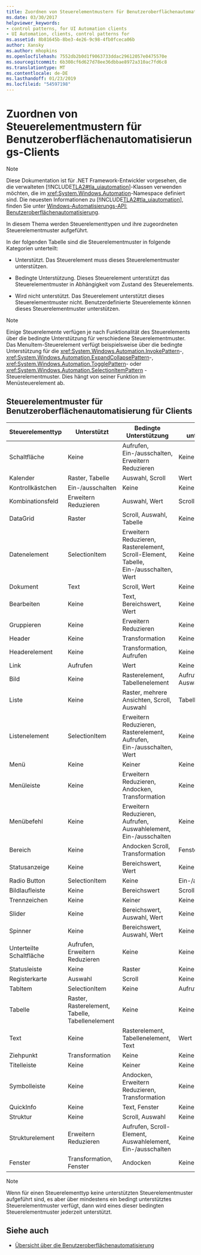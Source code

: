 ```yaml
---
title: Zuordnen von Steuerelementmustern für Benutzeroberflächenautomatisierungs-Clients
ms.date: 03/30/2017
helpviewer_keywords:
- control patterns, for UI Automation clients
- UI Automation, clients, control patterns for
ms.assetid: 8b81645b-8be3-4e26-9c98-4fb0fceca06b
author: Xansky
ms.author: mhopkins
ms.openlocfilehash: 7552db2b0d1f9063733ddac29612057e0475570e
ms.sourcegitcommit: 6b308cf6d627d78ee36dbbae8972a310ac7fd6c8
ms.translationtype: MT
ms.contentlocale: de-DE
ms.lasthandoff: 01/23/2019
ms.locfileid: "54597198"
---
```

# <a name="control-pattern-mapping-for-ui-automation-clients"></a>Zuordnen von Steuerelementmustern für Benutzeroberflächenautomatisierungs-Clients
> [!NOTE]
>  Diese Dokumentation ist für .NET Framework-Entwickler vorgesehen, die die verwalteten [!INCLUDE[TLA2#tla_uiautomation](../../../includes/tla2sharptla-uiautomation-md.md)]-Klassen verwenden möchten, die im <xref:System.Windows.Automation>-Namespace definiert sind. Die neuesten Informationen zu [!INCLUDE[TLA2#tla_uiautomation](../../../includes/tla2sharptla-uiautomation-md.md)], finden Sie unter [Windows-Automatisierungs-API: Benutzeroberflächenautomatisierung](https://go.microsoft.com/fwlink/?LinkID=156746).  
  
 In diesem Thema werden Steuerelementtypen und ihre zugeordneten Steuerelementmuster aufgeführt.  
  
 In der folgenden Tabelle sind die Steuerelementmuster in folgende Kategorien unterteilt:  
  
-   Unterstützt. Das Steuerelement muss dieses Steuerelementmuster unterstützen.  
  
-   Bedingte Unterstützung. Dieses Steuerelement unterstützt das Steuerelementmuster in Abhängigkeit vom Zustand des Steuerelements.  
  
-   Wird nicht unterstützt. Das Steuerelement unterstützt dieses Steuerelementmuster nicht. Benutzerdefinierte Steuerelemente können dieses Steuerelementmuster unterstützen.  
  
> [!NOTE]
>  Einige Steuerelemente verfügen je nach Funktionalität des Steuerelements über die bedingte Unterstützung für verschiedene Steuerelementmuster. Das MenuItem-Steuerelement verfügt beispielsweise über die bedingte Unterstützung für die <xref:System.Windows.Automation.InvokePattern>-, <xref:System.Windows.Automation.ExpandCollapsePattern>-, <xref:System.Windows.Automation.TogglePattern>- oder <xref:System.Windows.Automation.SelectionItemPattern> -Steuerelementmuster. Dies hängt von seiner Funktion im Menüsteuerelement ab.  
  
<a name="control_mapping_clients"></a>   
## <a name="ui-automation-control-patterns-for-clients"></a>Steuerelementmuster für Benutzeroberflächenautomatisierung für Clients  
  
|Steuerelementtyp|Unterstützt|Bedingte Unterstützung|Nicht unterstützt|  
|------------------|---------------|-------------------------|-------------------|  
|Schaltfläche|Keine|Aufrufen, Ein-/ausschalten, Erweitern Reduzieren|Keine|  
|Kalender|Raster, Tabelle|Auswahl, Scroll|Wert|  
|Kontrollkästchen|Ein-/ausschalten|Keine|Keine|  
|Kombinationsfeld|Erweitern Reduzieren|Auswahl, Wert|Scroll|  
|DataGrid|Raster|Scroll, Auswahl, Tabelle|Keine|  
|Datenelement|SelectionItem|Erweitern Reduzieren, Rasterelement, Scroll-Element, Tabelle, Ein-/ausschalten, Wert|Keine|  
|Dokument|Text|Scroll, Wert|Keine|  
|Bearbeiten|Keine|Text, Bereichswert, Wert|Keine|  
|Gruppieren|Keine|Erweitern Reduzieren|Keine|  
|Header|Keine|Transformation|Keine|  
|Headerelement|Keine|Transformation, Aufrufen|Keine|  
|Link|Aufrufen|Wert|Keine|  
|Bild|Keine|Rasterelement, Tabellenelement|Aufrufen, Auswahlelement|  
|Liste|Keine|Raster, mehrere Ansichten, Scroll, Auswahl|Tabelle|  
|Listenelement|SelectionItem|Erweitern Reduzieren, Rasterelement, Aufrufen, Ein-/ausschalten, Wert|Keine|  
|Menü|Keine|Keiner|Keine|  
|Menüleiste|Keine|Erweitern Reduzieren, Andocken, Transformation|Keine|  
|Menübefehl|Keine|Erweitern Reduzieren, Aufrufen, Auswahlelement, Ein-/ausschalten|Keine|  
|Bereich|Keine|Andocken Scroll, Transformation|Fenster|  
|Statusanzeige|Keine|Bereichswert, Wert|Keine|  
|Radio Button|SelectionItem|Keine|Ein-/ausschalten|  
|Bildlaufleiste|Keine|Bereichswert|Scroll|  
|Trennzeichen|Keine|Keiner|Keine|  
|Slider|Keine|Bereichswert, Auswahl, Wert|Keine|  
|Spinner|Keine|Bereichswert, Auswahl, Wert|Keine|  
|Unterteilte Schaltfläche|Aufrufen, Erweitern Reduzieren|Keine|Keine|  
|Statusleiste|Keine|Raster|Keine|  
|Registerkarte|Auswahl|Scroll|Keine|  
|TabItem|SelectionItem|Keine|Aufrufen|  
|Tabelle|Raster, Rasterelement, Tabelle, Tabellenelement|Keine|Keine|  
|Text|Keine|Rasterelement, Tabellenelement, Text|Wert|  
|Ziehpunkt|Transformation|Keine|Keine|  
|Titelleiste|Keine|Keiner|Keine|  
|Symbolleiste|Keine|Andocken, Erweitern Reduzieren, Transformation|Keine|  
|QuickInfo|Keine|Text, Fenster|Keine|  
|Struktur|Keine|Scroll, Auswahl|Keine|  
|Strukturelement|Erweitern Reduzieren|Aufrufen, Scroll-Element, Auswahlelement, Ein-/ausschalten|Keine|  
|Fenster|Transformation, Fenster|Andocken|Keine|  
  
> [!NOTE]
>  Wenn für einen Steuerelementtyp keine unterstützten Steuerelementmuster aufgeführt sind, es aber über mindestens ein bedingt unterstütztes Steuerelementmuster verfügt, dann wird eines dieser bedingten Steuerelementmuster jederzeit unterstützt.  
  
## <a name="see-also"></a>Siehe auch
- [Übersicht über die Benutzeroberflächenautomatisierung](../../../docs/framework/ui-automation/ui-automation-overview.md)
